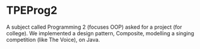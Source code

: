 # TPEProg2
A subject called Programming 2 (focuses OOP) asked for a project (for college). We implemented a design pattern, Composite, modelling a singing competition (like The Voice), on Java.
